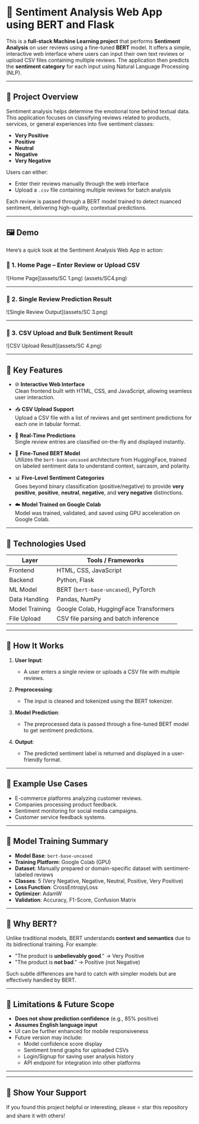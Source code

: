 # 💬 Sentiment Analysis Web App using BERT and Flask

This is a **full-stack Machine Learning project** that performs **Sentiment Analysis** on user reviews using a fine-tuned **BERT** model. It offers a simple, interactive web interface where users can input their own text reviews or upload CSV files containing multiple reviews. The application then predicts the **sentiment category** for each input using Natural Language Processing (NLP).

---

## 🧠 Project Overview

Sentiment analysis helps determine the emotional tone behind textual data. This application focuses on classifying reviews related to products, services, or general experiences into five sentiment classes:

- **Very Positive**
- **Positive**
- **Neutral**
- **Negative**
- **Very Negative**

Users can either:
- Enter their reviews manually through the web interface
- Upload a `.csv` file containing multiple reviews for batch analysis

Each review is passed through a BERT model trained to detect nuanced sentiment, delivering high-quality, contextual predictions.

---

## 🖼️ Demo

Here’s a quick look at the Sentiment Analysis Web App in action:

### 🧾 1. Home Page – Enter Review or Upload CSV
![Home Page](assets/SC 1.png) (assets/SC4.png)

---

### 💬 2. Single Review Prediction Result
![Single Review Output](assets/SC 3.png)

---

### 📂 3. CSV Upload and Bulk Sentiment Result
![CSV Upload Result](assets/SC 4.png)

---


## 🎯 Key Features

- 🌐 **Interactive Web Interface**  
  Clean frontend built with HTML, CSS, and JavaScript, allowing seamless user interaction.

- 📥 **CSV Upload Support**  
  Upload a CSV file with a list of reviews and get sentiment predictions for each one in tabular format.

- 🧾 **Real-Time Predictions**  
  Single review entries are classified on-the-fly and displayed instantly.

- 🤖 **Fine-Tuned BERT Model**  
  Utilizes the `bert-base-uncased` architecture from HuggingFace, trained on labeled sentiment data to understand context, sarcasm, and polarity.

- 📊 **Five-Level Sentiment Categories**  
  Goes beyond binary classification (positive/negative) to provide **very positive**, **positive**, **neutral**, **negative**, and **very negative** distinctions.

- ☁️ **Model Trained on Google Colab**  
  Model was trained, validated, and saved using GPU acceleration on Google Colab.

---

## 🧰 Technologies Used

| Layer       | Tools / Frameworks                       |
|-------------|-------------------------------------------|
| Frontend    | HTML, CSS, JavaScript                    |
| Backend     | Python, Flask                            |
| ML Model    | BERT (`bert-base-uncased`), PyTorch      |
| Data Handling | Pandas, NumPy                         |
| Model Training | Google Colab, HuggingFace Transformers |
| File Upload | CSV file parsing and batch inference     |

---

## 📑 How It Works

1. **User Input**:  
   - A user enters a single review or uploads a CSV file with multiple reviews.

2. **Preprocessing**:  
   - The input is cleaned and tokenized using the BERT tokenizer.

3. **Model Prediction**:  
   - The preprocessed data is passed through a fine-tuned BERT model to get sentiment predictions.

4. **Output**:  
   - The predicted sentiment label is returned and displayed in a user-friendly format.

---

## 📂 Example Use Cases

- E-commerce platforms analyzing customer reviews.
- Companies processing product feedback.
- Sentiment monitoring for social media campaigns.
- Customer service feedback systems.

---

## 🧪 Model Training Summary

- **Model Base**: `bert-base-uncased`
- **Training Platform**: Google Colab (GPU)
- **Dataset**: Manually prepared or domain-specific dataset with sentiment-labeled reviews
- **Classes**: 5 (Very Negative, Negative, Neutral, Positive, Very Positive)
- **Loss Function**: CrossEntropyLoss
- **Optimizer**: AdamW
- **Validation**: Accuracy, F1-Score, Confusion Matrix

---

## 🧠 Why BERT?

Unlike traditional models, BERT understands **context and semantics** due to its bidirectional training. For example:

- "The product is **unbelievably good**." → Very Positive  
- "The product is **not bad**." → Positive (not Negative)

Such subtle differences are hard to catch with simpler models but are effectively handled by BERT.

---

## 📌 Limitations & Future Scope

- **Does not show prediction confidence** (e.g., 85% positive)
- **Assumes English language input**
- UI can be further enhanced for mobile responsiveness
- Future version may include:
  - Model confidence score display
  - Sentiment trend graphs for uploaded CSVs
  - Login/Signup for saving user analysis history
  - API endpoint for integration into other platforms

---

<!--## 👨‍💻 Developed By

**Shrish Das**  
📍 Computer Science (AI & ML), VIT Bhopal University  
🔗 [LinkedIn](https://www.linkedin.com/in/shrish-das-44ba5a27b)  
📧 shrishdas.cse@gmail.com  
💻 Passionate about ML, Full-Stack Development, and Building Scalable AI Solutions-->

---

## 🌟 Show Your Support

If you found this project helpful or interesting, please ⭐ star this repository and share it with others!

